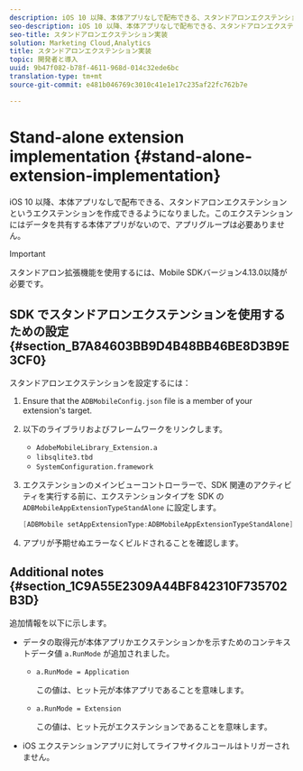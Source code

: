 ```yaml
---
description: iOS 10 以降、本体アプリなしで配布できる、スタンドアロンエクステンションというエクステンションを作成できるようになりました。このエクステンションにはデータを共有する本体アプリがないので、アプリグループは必要ありません。
seo-description: iOS 10 以降、本体アプリなしで配布できる、スタンドアロンエクステンションというエクステンションを作成できるようになりました。このエクステンションにはデータを共有する本体アプリがないので、アプリグループは必要ありません。
seo-title: スタンドアロンエクステンション実装
solution: Marketing Cloud,Analytics
title: スタンドアロンエクステンション実装
topic: 開発者と導入
uuid: 9b47f082-b78f-4611-968d-014c32ede6bc
translation-type: tm+mt
source-git-commit: e481b046769c3010c41e1e17c235af22fc762b7e

---
```



# Stand-alone extension implementation {#stand-alone-extension-implementation}

iOS 10 以降、本体アプリなしで配布できる、スタンドアロンエクステンションというエクステンションを作成できるようになりました。このエクステンションにはデータを共有する本体アプリがないので、アプリグループは必要ありません。

>[!IMPORTANT]
>
>スタンドアロン拡張機能を使用するには、Mobile SDKバージョン4.13.0以降が必要です。

## SDK でスタンドアロンエクステンションを使用するための設定 {#section_B7A84603BB9D4B48BB46BE8D3B9E3CF0}

スタンドアロンエクステンションを設定するには：

1. Ensure that the `ADBMobileConfig.json` file is a member of your extension's target.
1. 以下のライブラリおよびフレームワークをリンクします。

   * `AdobeMobileLibrary_Extension.a`
   * `libsqlite3.tbd`
   * `SystemConfiguration.framework`

1. エクステンションのメインビューコントローラーで、SDK 関連のアクティビティを実行する前に、エクステンションタイプを SDK の `ADBMobileAppExtensionTypeStandAlone` に設定します。

   ```objective-c
   [ADBMobile setAppExtensionType:ADBMobileAppExtensionTypeStandAlone];
   ```

1. アプリが予期せぬエラーなくビルドされることを確認します。

## Additional notes {#section_1C9A55E2309A44BF842310F735702B3D}

追加情報を以下に示します。

* データの取得元が本体アプリかエクステンションかを示すためのコンテキストデータ値 `a.RunMode` が追加されました。

   * `a.RunMode = Application`

      この値は、ヒット元が本体アプリであることを意味します。
   * `a.RunMode = Extension`

      この値は、ヒット元がエクステンションであることを意味します。

* iOS エクステンションアプリに対してライフサイクルコールはトリガーされません。

